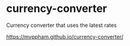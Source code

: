 # currency-converter
Currency converter that uses the latest rates

https://mvppham.github.io/currency-converter/
